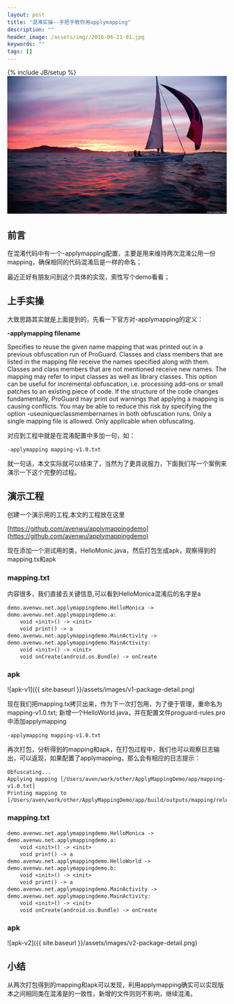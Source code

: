 ```yaml
---
layout: post
title: "混淆实操--手把手教你用applymapping"
description: ""
header_image: /assets/img//2016-06-21-01.jpg
keywords: ""
tags: []
---
```

{% include JB/setup %}
![img](/assets/img//2016-06-21-01.jpg)

## 前言
在混淆代码中有一个-applymapping配置，主要是用来维持两次混淆公用一份mapping，确保相同的代码混淆后是一样的命名；

最近正好有朋友问到这个具体的实现，索性写个demo看看；

## 上手实操
大致思路其实就是上面提到的，先看一下官方对-applymapping的定义：

**-applymapping filename**

Specifies to reuse the given name mapping that was printed out in a previous obfuscation run of ProGuard. Classes and class members that are listed in the mapping file receive the names specified along with them. Classes and class members that are not mentioned receive new names. The mapping may refer to input classes as well as library classes. This option can be useful for incremental obfuscation, i.e. processing add-ons or small patches to an existing piece of code. If the structure of the code changes fundamentally, ProGuard may print out warnings that applying a mapping is causing conflicts. You may be able to reduce this risk by specifying the option -useuniqueclassmembernames in both obfuscation runs. Only a single mapping file is allowed. Only applicable when obfuscating.


对应到工程中就是在混淆配置中多加一句，如：

```
-applymapping mapping-v1.0.txt
```
就一句话，本文实际就可以结束了，当然为了更具说服力，下面我们写一个案例来演示一下这个完整的过程。

## 演示工程
创建一个演示用的工程,本文的工程放在这里

[https://github.com/avenwu/applymappingdemo](https://github.com/avenwu/applymappingdemo)

现在添加一个测试用的类，HelloMonic.java，然后打包生成apk，观察得到的mapping.tx和apk

### mapping.txt
内容很多，我们直接去关键信息,可以看到HelloMonica混淆后的名字是a

```
demo.avenwu.net.applymappingdemo.HelloMonica -> demo.avenwu.net.applymappingdemo.a:
    void <init>() -> <init>
    void print() -> a
demo.avenwu.net.applymappingdemo.MainActivity -> demo.avenwu.net.applymappingdemo.MainActivity:
    void <init>() -> <init>
    void onCreate(android.os.Bundle) -> onCreate
```

### apk
![apk-v1]({{ site.baseurl }}/assets/images/v1-package-detail.png)

现在我们把mapping.tx拷贝出来，作为下一次打包用，为了便于管理，重命名为mapping-v1.0.txt;
新增一个HelloWorld.java，并在配置文件proguard-rules.pro中添加applymapping

```
-applymapping mapping-v1.0.txt
```
再次打包，分析得到的mapping和apk，在打包过程中，我们也可以观察日志输出，可以返现，如果配置了applymapping，那么会有相应的日志提示：

```
Obfuscating...
Applying mapping [/Users/aven/work/other/ApplyMappingDemo/app/mapping-v1.0.txt]
Printing mapping to [/Users/aven/work/other/ApplyMappingDemo/app/build/outputs/mapping/release/mapping.txt]...

```

### mapping.txt
```
demo.avenwu.net.applymappingdemo.HelloMonica -> demo.avenwu.net.applymappingdemo.a:
    void <init>() -> <init>
    void print() -> a
demo.avenwu.net.applymappingdemo.HelloWorld -> demo.avenwu.net.applymappingdemo.b:
    void <init>() -> <init>
    void print() -> a
demo.avenwu.net.applymappingdemo.MainActivity -> demo.avenwu.net.applymappingdemo.MainActivity:
    void <init>() -> <init>
    void onCreate(android.os.Bundle) -> onCreate

```

### apk
![apk-v2]({{ site.baseurl }}/assets/images/v2-package-detail.png)

## 小结
从两次打包得到的mapping和apk可以发现，利用applymapping确实可以实现版本之间相同类在混淆是的一致性，新增的文件则则不影响，继续混淆。


